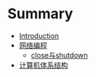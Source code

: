 # Summary

* [Introduction](README.md)
* [网络编程](chapter1.md)
   * [close与shutdown](close_and_shutdown.md)
* [计算机体系结构](chapter2.md)

